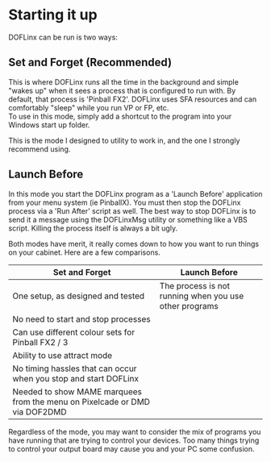 # Starting it up

DOFLinx can be run is two ways:

## Set and Forget (Recommended)

This is where DOFLinx runs all the time in the background and simple
"wakes up" when it sees a process that is configured to run with. By
default, that process is 'Pinball FX2'. DOFLinx uses SFA resources and
can comfortably "sleep" while you run VP or FP, etc.  
To use in this mode, simply add a shortcut to the program into your
Windows start up folder.

This is the mode I designed to utility to work in, and the one I
strongly recommend using.

## Launch Before

In this mode you start the DOFLinx program as a 'Launch Before'
application from your menu system (ie PinballX). You must then stop the
DOFLinx process via a 'Run After' script as well. The best way to stop
DOFLinx is to send it a message using the DOFLinxMsg utility or
something like a VBS script. Killing the process itself is always a bit
ugly.

Both modes have merit, it really comes down to how you want to run
things on your cabinet. Here are a few comparisons.

Set and Forget | Launch Before
---|---
One setup, as designed and tested | The process is not running when you use other programs
No need to start and stop processes | 
Can use different colour sets for Pinball FX2 / 3 | 
Ability to use attract mode | 
No timing hassles that can occur when you stop and start DOFLinx | 
Needed to show MAME marquees from the menu on Pixelcade or DMD via DOF2DMD | 

Regardless of the mode, you may want to consider the mix of programs you
have running that are trying to control your devices. Too many things
trying to control your output board may cause you and your PC some
confusion.
